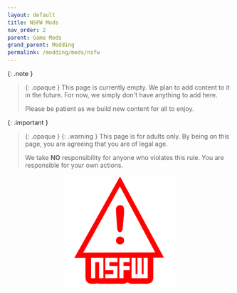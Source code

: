```yaml
---
layout: default
title: NSFW Mods
nav_order: 2
parent: Game Mods
grand_parent: Modding
permalink: /modding/mods/nsfw
---
```


{: .note }
> {: .opaque }
> This page is currently empty. We plan to add content to it in the future. For now, we simply don't have anything to add here.
>
> Please be patient as we build new content for all to enjoy.

{: .important }
> {: .opaque }
> {: .warning }
> This page is for adults only. By being on this page, you are agreeing that you are of legal age.
>
> We take **NO** responsibility for anyone who violates this rule. You are responsible for your own actions.

<div align="center">
    <img width="50%" height="auto" class="block" src="../../assets/images/NSFW.png" />
</div>